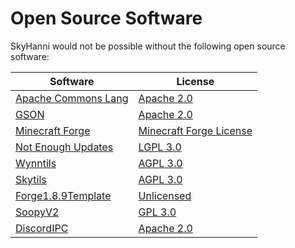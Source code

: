 # Open Source Software

SkyHanni would not be possible without the following open source software:

| Software                                                                       | License                                                                                                           |
|--------------------------------------------------------------------------------|-------------------------------------------------------------------------------------------------------------------|
| [Apache Commons Lang](https://github.com/apache/commons-lang)                  | [Apache 2.0](https://github.com/apache/commons-lang/blob/master/LICENSE.txt)                                      |
| [GSON](https://github.com/google/gson)                                         | [Apache 2.0](https://github.com/google/gson/blob/master/LICENSE)                                                  |
| [Minecraft Forge](https://github.com/MinecraftForge/MinecraftForge/tree/1.8.9) | [Minecraft Forge License](https://github.com/MinecraftForge/MinecraftForge/blob/1.8.9/MinecraftForge-License.txt) |
| [Not Enough Updates](https://github.com/NotEnoughUpdates/NotEnoughUpdates/)    | [LGPL 3.0](https://github.com/NotEnoughUpdates/NotEnoughUpdates/blob/master/COPYING)                              |
| [Wynntils](https://github.com/Wynntils/Wynntils)                               | [AGPL 3.0](https://github.com/Wynntils/Wynntils/blob/development/LICENSE)                                         |
| [Skytils](https://github.com/Skytils/SkytilsMod)                               | [AGPL 3.0](https://github.com/Skytils/SkytilsMod/blob/1.x/LICENSE.md)                                             |
| [Forge1.8.9Template](https://github.com/romangraef/Forge1.8.9Template)         | [Unlicensed](https://github.com/romangraef/Forge1.8.9Template/blob/master/LICENSE)                                |
| [SoopyV2](https://github.com/Soopyboo32/SoopyV2)                               | [GPL 3.0](https://github.com/Soopyboo32/SoopyV2/blob/master/LICENSE)                                              |
| [DiscordIPC](https://github.com/jagrosh/DiscordIPC)                            | [Apache 2.0](https://github.com/jagrosh/DiscordIPC/blob/master/LICENSE)                                              |
